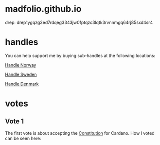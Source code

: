 # madfolio.github.io

drep: drep1ygqzg3ed7rdqeg3343jw0fptqzc3lqtk3rvnnmgq64rj85sxd4sr4


# handles

You can help support me by buying sub-handles at the following locations:

[Handle Norway](https://handle.me/norway)

[Handle Sweden](https://handle.me/sweden)

[Handle Denmark](https://handle.me/denmark)

# votes

## Vote 1
The first vote is about accepting the [Constitution](https://ipfs.io/ipfs/bafkreiazhhawe7sjwuthcfgl3mmv2swec7sukvclu3oli7qdyz4uhhuvmy) for Cardano. 
How I voted can be seen here: 

